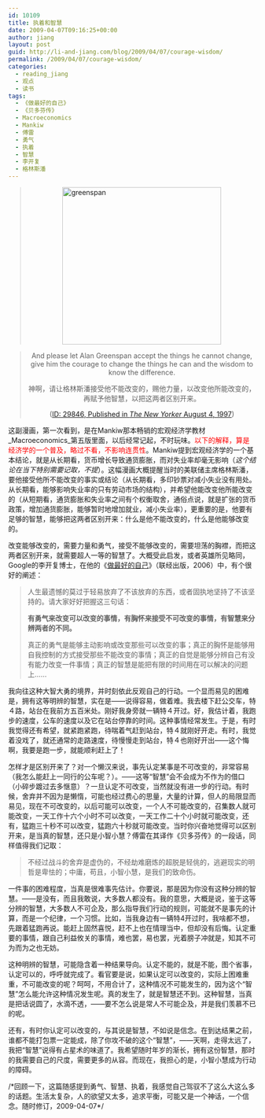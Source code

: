 ```yaml
---
id: 10109
title: 执着和智慧
date: 2009-04-07T09:16:25+00:00
author: jiang
layout: post
guid: http://li-and-jiang.com/blog/2009/04/07/courage-wisdom/
permalink: /2009/04/07/courage-wisdom/
categories:
  - reading_jiang
  - 观点
  - 读书
tags:
  - 《做最好的自己》
  - 《贝多芬传》
  - Macroeconomics
  - Mankiw
  - 傅雷
  - 勇气
  - 执着
  - 智慧
  - 李开复
  - 格林斯潘
---
```

> [<img title="greenspan" style="border-top-width: 0px; display: block; border-left-width: 0px; float: none; border-bottom-width: 0px; margin-left: auto; margin-right: auto; border-right-width: 0px" height="320" alt="greenspan" src="http://jiangtanghu.com/cn/wp-content/uploads/2009/04/greenspan-thumb.png" width="323" border="0" />](http://jiangtanghu.com/cn/wp-content/uploads/2009/04/greenspan.png) 

> <p align="center">
>   And please let Alan Greenspan accept the things he cannot change, give him the courage to change the things he can and the wisdom to know the difference.
> </p>
> 
> <p align="center">
>   神啊，请让格林斯潘接受他不能改变的，赐他力量，以改变他所能改变的，再赋予他智慧，以把这两者区别开来。
> </p>
> 
> <p align="center">
>   (<a href="http://www.cartoonbank.com/item/29846" target="_blank">ID: 29846, Published in <em>The New Yorker</em> August 4, 1997</a>)
> </p>

这副漫画，第一次看到，是在Mankiw那本畅销的宏观经济学教材_Macroeconomics_第五版里面，以后经常记起，不时玩味。<font color="#ff0000">以下的解释，算是经济学的一个普及，略过不看，不影响连贯性</font>。Mankiw提到宏观经济学的一个基本结论，就是从长期看，货币增长导致通货膨胀，而对失业率却毫无影响（_这个结论在当下特别需要记取，不提_）。这幅漫画大概提醒当时的美联储主席格林斯潘，要他接受他所不能改变的事实或结论（从长期看，多印钞票对减小失业没有用处。从长期看，能够影响失业率的只有劳动市场的结构），并希望他能改变他所能改变的（从短期看，通货膨胀和失业率之间有个权衡取舍，通俗点说，就是扩张的货币政策，增加通货膨胀，能够暂时地增加就业，减小失业率），更重要的是，他要有足够的智慧，能够把这两者区别开来：什么是他不能改变的，什么是他能够改变的。

改变能够改变的，需要力量和勇气，接受不能够改变的，需要坦荡的胸襟，而把这两者区别开来，就需要超人一等的智慧了。大概受此启发，或者英雄所见略同，Google的李开复博士，在他的《<a href="http://books.google.com/books?id=m6rOXot4ZdAC&pg=PA382&lpg=PA382&dq=%E6%9C%89%E5%8B%87%E6%B0%94%E6%94%B9%E5%8F%98%E5%8F%AF%E4%BB%A5%E6%94%B9%E5%8F%98%E7%9A%84%E4%BA%8B%E6%83%85%EF%BC%8C%E6%9C%89%E8%83%B8%E6%80%80%E6%8E%A5%E5%8F%97%E4%B8%8D%E8%83%BD%E6%94%B9%E5%8F%98%E7%9A%84%E4%BA%8B%E6%83%85%EF%BC%8C%E6%9C%89%E6%99%BA%E6%85%A7%E6%9D%A5%E5%88%86%E8%BE%A8%E4%B8%A4%E8%80%85%E7%9A%84%E4%B8%8D%E5%90%8C&source=bl&ots=pyJSFqZpNO&sig=UdI7cWw7lZ1M5RyCW2FPdJEPfb8&hl=en&ei=SbDYSfOqFqbs6gPG_NjzCg&sa=X&oi=book_result&ct=result&resnum=8" target="_blank">做最好的自己</a>》（联经出版，2006）中，有个很好的阐述：

> 人生最遗憾的莫过于轻易放弃了不该放弃的东西，或者固执地坚持了不该坚持的。请大家好好把握这三句话：
> 
> **有勇气来改变可以改变的事情，有胸怀来接受不可改变的事情，有智慧来分辨两者的不同。**
> 
> 真正的勇气是能够主动影响或改变那些可以改变的事；真正的胸怀是能够用自我控制的方式接受那些不能改变的事情；真正的自觉是能够分辨自己有没有能力改变一件事情；真正的智慧是能把有限的时间用在可以解决的问题上……

我向往这种大智大勇的境界，并时刻依此反观自己的行动。一个显而易见的困难是，拥有这等明辨的智慧，实在是——说得容易，做着难。我去楼下赶公交车，特４路，站台在我前方五百米处。刚好我身旁就一辆特４开过。好，我估计着，我跑步的速度，公车的速度以及它在站台停靠的时间。这种事情经常发生。于是，有时我觉得还有希望，就紧跑紧跑，待喘着气赶到站台，特４就刚好开走。有时，我觉着没戏了，就还通常的走路速度，待慢慢走到站台，特４也刚好开出——这个悔啊，我要是跑一步，就能顺利赶上了！

怎样才是区别开来了？对一个懒汉来说，事先认定某事是不可改变的，非常容易（我怎么能赶上一同行的公车呢？）。——这等“智慧”会不会成为不作为的借口（小碎步踱过去多惬意）？一旦认定不可改变，当然就没有进一步的行动。有时候，舍弃并不因为是懒惰，可能也经过费心的思量，大量的计算，但人的局限显而易见，现在不可改变的，以后可能可以改变，一个人不可能改变的，召集数人就可能改变，一天工作十六个小时不可以改变，一天工作二十个小时就可能改变，还有，猛跑三十秒不可以改变，猛跑六十秒就可能改变。当时你兴奋地觉得可以区别开来，是当真的智慧，还只是小智小慧？傅雷在其译作《贝多芬传》的一段话，同样值得我们记取：

> 不经过战斗的舍弃是虚伪的，不经劫难磨炼的超脱是轻佻的，逃避现实的明哲是卑怯的；中庸，苟且，小智小慧，是我们的致命伤。

一件事的困难程度，当真是很难事先估计。你要说，那是因为你没有这种分辨的智慧。——是没有，而且我敢说，大多数人都没有。我的意思，大概是说，鉴于这等分辨的智慧，大多数人不可企及，那么指导我们行动的规则，可能就不是事先的计算，而是一个纪律，一个习惯。比如，当我身边有一辆特4开过时，我啥都不想，先跟着猛跑再说。能赶上固然喜悦，赶不上也在情理当中，但却没有后悔。认定重要的事情，跟自己利益攸关的事情，难也罢，易也罢，光着膀子冲就是，知其不可为而为之也无妨。

这种明辨的智慧，可能隐含着一种结果导向。认定不能的，就是不能，图个省事，认定可以的，呼呼就完成了。看官要是说，如果认定可以改变的，实际上困难重重，不可能改变的呢？呵呵，不用合计了，这种情况不可能发生的，因为这个“智慧”怎么能允许这种情况发生呢。真的发生了，就是智慧还不到。这种智慧，当真是把话说圆了，水滴不透，——要不怎么说是常人不可能企及，并是我们羡慕不已的呢。

还有，有时你认定可以改变的，与其说是智慧，不如说是信念。在到达结果之前，谁都不能打包票一定能成，除了你攻不破的这个“智慧”，——天啊，走得太远了，我把“智慧”说得有占星术的味道了。我希望随时年岁的渐长，拥有这份智慧，那时的我需要自己的尺度，需要更多的从容。而现在，我担心的是，小智小慧成为行动的障碍。

/\*回顾一下，这篇随感提到勇气、智慧、执着，我感觉自己驾驭不了这么大这么多的话题。生活太复杂，人的欲望又太多，追求平衡，可能又是一个神话，一个信念。随时修订，2009-04-07\*/